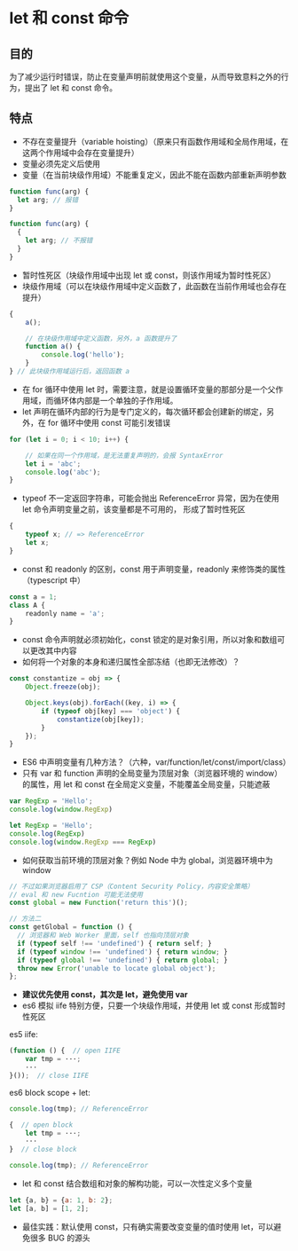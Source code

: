 # let 和 const 命令

## 目的

为了减少运行时错误，防止在变量声明前就使用这个变量，从而导致意料之外的行为，提出了 let 和 const 命令。

## 特点

- 不存在变量提升（variable hoisting）（原来只有函数作用域和全局作用域，在这两个作用域中会存在变量提升）
- 变量必须先定义后使用
- 变量（在当前块级作用域）不能重复定义，因此不能在函数内部重新声明参数

```ts
function func(arg) {
  let arg; // 报错
}

function func(arg) {
  {
    let arg; // 不报错
  }
}
```

- 暂时性死区（块级作用域中出现 let 或 const，则该作用域为暂时性死区）
- 块级作用域（可以在块级作用域中定义函数了，此函数在当前作用域也会存在提升）

```js
{
    a();

    // 在块级作用域中定义函数，另外，a 函数提升了
    function a() {
        console.log('hello');
    }
} // 此块级作用域运行后，返回函数 a
```

- 在 for 循环中使用 let 时，需要注意，就是设置循环变量的那部分是一个父作用域，而循环体内部是一个单独的子作用域。
- let 声明在循环内部的行为是专门定义的，每次循环都会创建新的绑定，另外，在 for 循环中使用 const 可能引发错误

```ts
for (let i = 0; i < 10; i++) {

    // 如果在同一个作用域，是无法重复声明的，会报 SyntaxError
    let i = 'abc';
    console.log('abc');
}
```

- typeof 不一定返回字符串，可能会抛出 ReferenceError 异常，因为在使用 let 命令声明变量之前，该变量都是不可用的，
形成了暂时性死区

```js
{
    typeof x; // => ReferenceError
    let x;
}
```

- const 和 readonly 的区别，const 用于声明变量，readonly 来修饰类的属性（typescript 中）

```js
const a = 1;
class A {
    readonly name = 'a';
}
```

- const 命令声明就必须初始化，const 锁定的是对象引用，所以对象和数组可以更改其中内容
- 如何将一个对象的本身和递归属性全部冻结（也即无法修改）？

```js
const constantize = obj => {
    Object.freeze(obj);

    Object.keys(obj).forEach((key, i) => {
        if (typeof obj[key] === 'object') {
            constantize(obj[key]);
        }
    });
}
```

- ES6 中声明变量有几种方法？（六种，var/function/let/const/import/class）
- 只有 var 和 function 声明的全局变量为顶层对象（浏览器环境的 window）的属性，用 let 和 const 在全局定义变量，不能覆盖全局变量，只能遮蔽

```ts
var RegExp = 'Hello';
console.log(window.RegExp)

let RegExp = 'Hello';
console.log(RegExp)
console.log(window.RegExp === RegExp)
```

- 如何获取当前环境的顶层对象？例如 Node 中为 global，浏览器环境中为 window

```js
// 不过如果浏览器启用了 CSP（Content Security Policy，内容安全策略）
// eval 和 new Fucntion 可能无法使用
const global = new Function('return this')();

// 方法二
const getGlobal = function () {
  // 浏览器和 Web Worker 里面，self 也指向顶层对象
  if (typeof self !== 'undefined') { return self; }
  if (typeof window !== 'undefined') { return window; }
  if (typeof global !== 'undefined') { return global; }
  throw new Error('unable to locate global object');
};
```

- **建议优先使用 const，其次是 let，避免使用 var**
- es6 模拟 iife 特别方便，只要一个块级作用域，并使用 let 或 const 形成暂时性死区

es5 iife:

```js
(function () {  // open IIFE
    var tmp = ···;
    ···
}());  // close IIFE
```

es6 block scope + let:

```js
console.log(tmp); // ReferenceError

{  // open block
    let tmp = ···;
    ···
}  // close block

console.log(tmp); // ReferenceError
```

- let 和 const 结合数组和对象的解构功能，可以一次性定义多个变量

```js
let {a, b} = {a: 1, b: 2};
let [a, b] = [1, 2];
```

- 最佳实践：默认使用 const，只有确实需要改变变量的值时使用 let，可以避免很多 BUG 的源头
